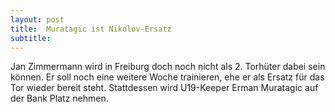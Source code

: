 ```yaml
---
layout: post
title:  Muratagic ist Nikolov-Ersatz
subtitle:  
---
```


Jan Zimmermann wird in Freiburg doch noch nicht als 2. Torhüter dabei sein können. Er soll noch eine weitere Woche trainieren, ehe er als Ersatz für das Tor wieder bereit steht. Stattdessen wird U19-Keeper Erman Muratagic auf der Bank Platz nehmen.


